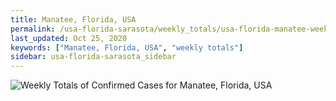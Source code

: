 ```yaml
---
title: Manatee, Florida, USA
permalink: /usa-florida-sarasota/weekly_totals/usa-florida-manatee-weekly_totals.html
last_updated: Oct 25, 2020
keywords: ["Manatee, Florida, USA", "weekly totals"]
sidebar: usa-florida-sarasota_sidebar
---
```


![Weekly Totals of Confirmed Cases for Manatee, Florida, USA](/covid_tracker/images/graphs/usa-florida-manatee-weekly_totals_graph.png)
